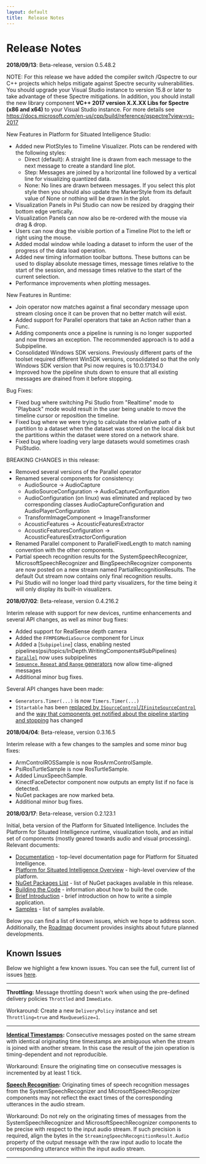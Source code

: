 ```yaml
---
layout: default
title:  Release Notes
---
```


# Release Notes

**2018/09/13**: Beta-release, version 0.5.48.2

NOTE: For this release we have added the compiler switch /Qspectre to our C++ projects which helps mitigate against Spectre security vulnerabilities.  You should upgrade your Visual Studio instance to version 15.8 or later to take advantage of these Spectre mitigations.  In addition, you should install the new library component **VC++ 2017 version X.X.XX Libs for Spectre (x86 and x64)** to your Visual Studio instance.  For more details see https://docs.microsoft.com/en-us/cpp/build/reference/qspectre?view=vs-2017

New Features in Platform for Situated Intelligence Studio:

* Added new PlotStyles to Timeline Visualizer.  Plots can be rendered with the following styles:
    * Direct (default): A straight line is drawn from each message to the next message to create a standard line plot.
    * Step: Messages are joined by a horizontal line followed by a vertical line for visualizing quantized data.
    * None: No lines are drawn between messages.  If you select this plot style then you should also update the MarkerStyle from its default value of None or nothing will be drawn in the plot.
* Visualization Panels in Psi Studio can now be resized by dragging their bottom edge vertically.
* Visualization Panels can now also be re-ordered with the mouse via drag & drop.
* Users can now drag the visible portion of a Timeline Plot to the left or right using the mouse.
* Added modal window while loading a dataset to inform the user of the progress of the data load operation.
* Added new timing information toolbar buttons.  These buttons can be used to display absolute message times, message times relative to the start of the session, and message times relative to the start of the current selection.
* Performance improvements when plotting messages.

New Features in Runtime:

* Join operator now matches against a final secondary message upon stream closing once it can be proven that no better match will exist.
* Added support for Parallel operators that take an Action rather than a Func.
* Adding components once a pipeline is running is no longer supported and now throws an exception. The recommended approach is to add a Subpipeline.
* Consolidated Windows SDK versions.  Previously different parts of the toolset required different WinSDK versions, consolidated so that the only Windows SDK version that Psi now requires is 10.0.17134.0
* Improved how the pipeline shuts down to ensure that all existing messages are drained from it before stopping.

Bug Fixes:
 
* Fixed bug where switching Psi Studio from "Realtime" mode to "Playback" mode would result in the user being unable to move the timeline cursor or reposition the timeline.
* Fixed bug where we were trying to calculate the relative path of a partition to a dataset when the dataset was stored on the local disk but the partitions within the dataset were stored on a network share.
* Fixed bug where loading very large datasets would sometimes crash PsiStudio.

BREAKING CHANGES in this release:

* Removed several versions of the Parallel operator
* Renamed several components for consistency:
    *	AudioSource -> AudioCapture
    *	AudioSourceConfiguration -> AudioCaptureConfiguration
    *	AudioConfiguration (on linux) was eliminated and replaced by two corresponding classes AudioCaptureConfiguration and AudioPlayerConfiguration
    *	TransformImageComponent -> ImageTransformer
    *	AcousticFeatures -> AcousticFeaturesExtractor
    *	AcousticFeaturesConfiguration -> AcousticFeaturesExtractorConfiguration
* Renamed Parallel component to ParallelFixedLength to match naming convention with the other components.
* Partial speech recognition results for the SystemSpeechRecognizer, MicrosoftSpeechRecognizer and BingSpeechRecognizer components are now posted on a new stream named PartialRecognitionResults. The default Out stream now contains only final recognition results.
* Psi Studio will no longer load third party visualizers, for the time being it will only display its built-in visualizers.


**2018/07/02**: Beta-release, version 0.4.216.2

Interim release with support for new devices, runtime enhancements and several API changes, as well as minor bug fixes:

* Added support for RealSense depth camera
* Added the `FFMPEGMediaSource` component for Linux
* Added a [`Subpipeline`] class, enabling nested pipelines(psi/topics/InDepth.WritingComponents#SubPipelines)
* [`Parallel`](/psi/topics/InDepth.BasicStreamOperators#Parallel)
 now uses subpipelines
* [`Sequence`, `Repeat` and `Range` generators](/psi/topics/InDepth.BasicStreamOperators#Producing) now allow time-aligned messages
* Additional minor bug fixes.

Several API changes have been made:

* `Generators.Timer(...)` is now `Timers.Timer(...)`
* `IStartable` has been [replaced by `ISourceControl`/`IFiniteSourceControl`](/psi/topics/InDepth.WritingComponents#SourceComponents) and the [way that components get notified about the pipeline starting and stopping](/psi/topics/InDepth.WritingComponents#PipelineStartStop) has changed

**2018/04/04**: Beta-release, version 0.3.16.5

Interim release with a few changes to the samples and some minor bug fixes:

* ArmControlROSSample is now RosArmControlSample.
* PsiRosTurtleSample is now RosTurtleSample.
* Added LinuxSpeechSample.
* KinectFaceDetector component now outputs an empty list if no face is detected.
* NuGet packages are now marked beta.
* Additional minor bug fixes.

**2018/03/17**: Beta-release, version 0.2.123.1

Initial, beta version of the Platform for Situated Intelligence. Includes the Platform for Situated Intelligence runtime, visualization tools, and an initial set of components (mostly geared towards audio and visual processing). Relevant documents:

* [Documentation](/psi/) - top-level documentation page for Platform for Situated Intelligence.
* [Platform for Situated Intelligence Overview](/psi/PlatformOverview) - high-level overview of the platform.
* [NuGet Packages List](/psi/NuGetPackagesList) - list of NuGet packages available in this release.
* [Building the Code](/psi/BuildingPsi) - information about how to build the code.
* [Brief Introduction](/psi/tutorials) - brief introduction on how to write a simple application.
* [Samples](/psi/samples) - list of samples available. 

Below you can find a list of known issues, which we hope to address soon. Additionally, the [Roadmap](/psi/Roadmap) document provides insights about future planned developments.

<a name="KnownIssues" />

## Known Issues

Below we highlight a few known issues. You can see the full, current list of issues [here](https://github.com/Microsoft/psi/issues).

- - -

**Throttling:** Message throttling doesn't work when using the pre-defined delivery policies `Throttled` and `Immediate`.

Workaround: Create a new `DeliveryPolicy` instance and set `Throttling=true` and `MaxQueueSize=1`.

- - -

**[Identical Timestamps](https://github.com/Microsoft/psi/issues/1):**
Consecutive messages posted on the same stream with identical originating time timestamps are ambiguous when the stream is joined with another stream. In this case the result of the join operation is timing-dependent and not reproducible.

Workaround:
Ensure the originating time on consecutive messages is incremented by at least 1 tick.

**[Speech Recognition](https://github.com/Microsoft/psi/issues/12):**
Originating times of speech recognition messages from the SystemSpeechRecognizer and MicrosoftSpeechRecognizer components may not reflect the exact times of the corresponding utterances in the audio stream.

Workaround:
Do not rely on the originating times of messages from the SystemSpeechRecognizer and MicrosoftSpeechRecognizer components to be precise with respect to the input audio stream. If such precision is required, align the bytes in the `StreamingSpeechRecognitionResult.Audio` property of the output message with the raw input audio to locate the corresponding utterance within the input audio stream.

- - -
